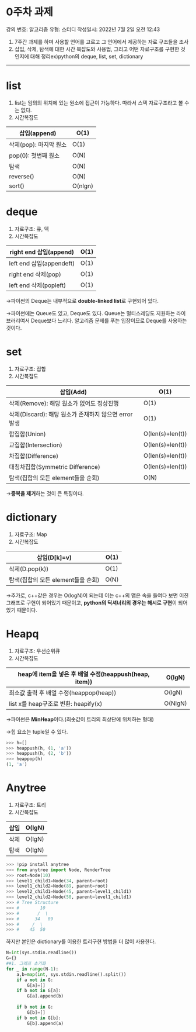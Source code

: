 # 0주차 과제

강의 번호: 알고리즘
유형: 스터디
작성일시: 2022년 7월 2일 오전 12:43

1. 7주간 과제를 하며 사용할 언어를 고르고 그 언어에서 제공하는 자료 구조들을 조사
2. 삽입, 삭제, 탐색에 대한 시간 복잡도와 사용법, 그리고 어떤 자료구조를 구현한 것인지에 대해 정리ex)python의 deque, list, set, dictionary

---

# **list**

1. list는 임의의 위치에 있는 원소에 접근이 가능하다. 따라서 스택 자료구조라고 볼 수는 없다.
2. 시간복잡도

| 삽입(append) | O(1) |
| --- | --- |
| 삭제(pop): 마지막 원소 | O(1) |
| pop(0): 첫번째 원소  | O(N) |
| 탐색 | O(N) |
| reverse() | O(N) |
| sort() | O(nlgn) |

# **deque**

1. 자료구조: 큐, 덱
2. 시간복잡도

| right end 삽입(append) | O(1) |
| --- | --- |
| left end 삽입(appendeft) | O(1) |
| right end 삭제(pop) | O(1) |
| left end 삭제(popleft) | O(1) |

→파이썬의 Deque는 내부적으로 **double-linked list**로 구현되어 있다.

→파이썬에는 Queue도 있고, Deque도 있다. Queue는 멀티스레딩도 지원하는 라이브러리여서 Deque보다 느리다. 알고리즘 문제를 푸는 입장이므로 Deque를 사용하는 것이다.

# **set**

1. 자료구조: 집합
2. 시간복잡도

| 삽입(Add) | O(1) |
| --- | --- |
| 삭제(Remove): 해당 원소가 없어도 정상진행 | O(1) |
| 삭제(Discard): 해당 원소가 존재하지 않으면 error발생 | O(1) |
| 합집합(Union) | O(len(s)+len(t)) |
| 교집합(Intersection) | O(len(s)+len(t)) |
| 차집합(Difference) | O(len(s)+len(t)) |
| 대칭차집합(Symmetric Difference) | O(len(s)+len(t)) |
| 탐색(집합의 모든 element들을 순회) | O(N) |

→**중복을 제거**하는 것이 큰 특징이다.

# **dictionary**

1. 자료구조: Map
2. 시간복잡도

| 삽입(D[k]=v) | O(1) |
| --- | --- |
| 삭제(D.pop(k)) | O(1) |
| 탐색(집합의 모든 element들을 순회) | O(N) |

→추가로, c++같은 경우는 O(logN)이 되는데 이는 c++의 맵은 속을 들여다 보면 이진 그래프로 구현이 되어있기 때문이고, **python의 딕셔너리의 경우는 해시로 구현**이 되어있기 때문이다.

# **Heapq**

1. 자료구조: 우선순위큐
2. 시간복잡도

| heap에 item을 넣은 후 배열 수정(heappush(heap, item)) | O(lgN) |
| --- | --- |
| 최소값 출력 후 배열 수정(heappop(heap)) | O(lgN) |
| list x를 heap구조로 변환: heapify(x) | O(NlgN) |

→파이썬은 **MinHeap**이다.(최솟값이 트리의 최상단에 위치하는 형태)

→힙 요소는 tuple일 수 있다.

```python
>>> h=[]
>>> heappush(h, (1, 'a'))
>>> heappush(h, (2, 'b'))
>>> heappop(h)
(1, 'a')
```

# Anytree

1. 자료구조: 트리
2. 시간복잡도

| 삽입 | O(lgN) |
| --- | --- |
| 삭제 | O(lgN) |
| 탐색 | O(lgN) |

```python
>>> !pip install anytree
>>> from anytree import Node, RenderTree
>>> root=Node(10)
>>> level1_child1=Node(34, parent=root)
>>> level1_child2=Node(89, parent=root)
>>> level2_child1=Node(45, parent=level1_child1)
>>> level2_child2=Node(50, parent=level1_child1)
>>> # Tree Structure
>>> #        10
>>> #       /  \
>>> #      34   89
>>> #     /  \
>>> #    45  50 
```

하지만 본인은 dictionary를 이용한 트리구현 방법을 더 많이 사용한다.

```python
N=int(sys.stdin.readline())
G={}
##1. 그래프 초기화
for _ in range(N-1):
    a,b=map(int, sys.stdin.readline().split())
    if a not in G:
        G[a]=[]
    if b not in G[a]:
        G[a].append(b)
    
    if b not in G:
        G[b]=[]
    if b not in G[b]:
        G[b].append(a)
```